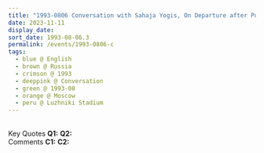 ```yaml
---
title: "1993-0806 Conversation with Sahaja Yogis, On Departure after Public Program, Luzhniki Stadium, ul. Luzhniki, 24, Moscow, Russia"
date: 2023-11-11
display_date: 
sort_date: 1993-08-06.3
permalink: /events/1993-0806-c
tags:
  - blue @ English
  - brown @ Russia
  - crimson @ 1993
  - deeppink @ Conversation
  - green @ 1993-08
  - orange @ Moscow
  - peru @ Luzhniki Stadium
---
```


<br>

<wave-list>
  <list-title color="DarkSeaGreen" width="55">Key Quotes</list-title>
  <list-item color="BlanchedAlmond" width="280"><b>Q1:</b> <i></i></list-item>
  <list-item color="Lavender" width="280"><b>Q2:</b> <i></i></list-item>
</wave-list>

<br>

<wave-list>
  <list-title color="DarkSeaGreen" width="55">Comments</list-title>
  <list-item color="BlanchedAlmond" width="280"><b>C1:</b> <i></i></list-item>
  <list-item color="Lavender" width="280"><b>C2:</b> <i></i></list-item>
</wave-list>